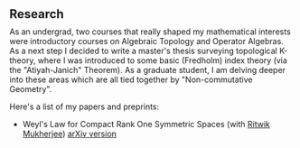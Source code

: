 <h1 id="ongoing work"></h1>

<h2 style="margin: 60px 0px 10px;">Research</h2>
As an undergrad, two courses that really shaped my mathematical interests were introductory courses on Algebraic Topology and Operator Algebras. As a next step I decided to write a master's thesis surveying topological K-theory, where I was introduced to some basic (Fredholm) index theory (via the "Atiyah-Janich" Theorem). 
As a graduate student, I am delving deeper into these areas which are all tied together by "Non-commutative Geometry". 

Here's a list of my papers and preprints:
<ul>
<li>Weyl's Law for Compact Rank One Symmetric Spaces (with <a href = "https://sites.google.com/site/ritwik371/home">Ritwik Mukherjee</a>) <a href = "https://arxiv.org/abs/2407.05274">arXiv version</a></li>
</ul>
